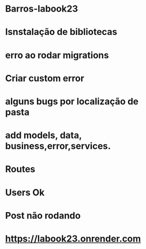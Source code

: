 # Barros-labook23
# Isnstalação de bibliotecas
# erro ao rodar migrations
# Criar custom error
# alguns bugs por localização de pasta
# add models, data, business,error,services.
# Routes
# Users Ok
# Post não rodando
# https://labook23.onrender.com
